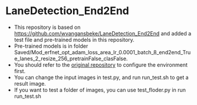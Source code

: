 # LaneDetection_End2End
* This repository is based on https://github.com/wvangansbeke/LaneDetection_End2End and added a test file and pre-trained models in this repository.  
* Pre-trained models is in folder Saved/Mod_erfnet_opt_adam_loss_area_lr_0.0001_batch_8_end2end_True_lanes_2_resize_256_pretrainFalse_clasFalse.  
* You should refer to the [original repository](https://github.com/wvangansbeke/LaneDetection_End2End) to configure the environment first.  
* You can change the input images in test.py, and run run_test.sh to get a result image.  
* If you want to test a folder of images, you can use test_floder.py in run run_test.sh
